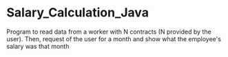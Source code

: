 # Salary_Calculation_Java
Program to read data from a worker with N contracts (N provided by the user). Then, request of the user for a month and show what the employee's salary was that month
